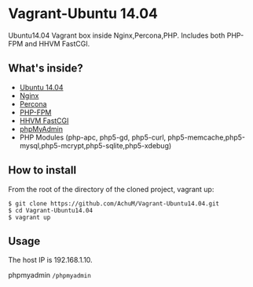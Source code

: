 Vagrant-Ubuntu 14.04
===================

Ubuntu14.04 Vagrant box inside Nginx,Percona,PHP. Includes both PHP-FPM and HHVM FastCGI.



## What's inside?

* [Ubuntu 14.04](http://releases.ubuntu.com/14.04/)
* [Nginx](http://nginx.org/)
* [Percona](http://www.percona.com/)
* [PHP-FPM](http://php-fpm.org/)
* [HHVM FastCGI](http://www.hhvm.com/)
* [phpMyAdmin](http://www.phpmyadmin.net/)
* PHP Modules (php-apc, php5-gd, php5-curl, php5-memcache,php5-mysql,php5-mcrypt,php5-sqlite,php5-xdebug)

## How to install 
From the root of the directory of the cloned project, vagrant up:
```
$ git clone https://github.com/AchuM/Vagrant-Ubuntu14.04.git
$ cd Vagrant-Ubuntu14.04
$ vagrant up
```

## Usage

The host IP is 192.168.1.10.

phpmyadmin ```/phpmyadmin```
